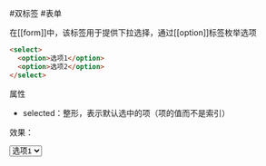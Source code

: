 #双标签 #表单

在[[form]]中，该标签用于提供下拉选择，通过[[option]]标签枚举选项

```HTML
<select>
  <option>选项1</option>
  <option>选项2</option>
</select>
```

属性
- selected：整形，表示默认选中的项（项的值而不是索引）

效果：

<select>
  <option>选项1</option>
  <option>选项2</option>
</select>
